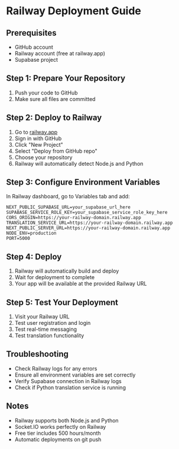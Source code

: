 # Railway Deployment Guide

## Prerequisites
- GitHub account
- Railway account (free at railway.app)
- Supabase project

## Step 1: Prepare Your Repository
1. Push your code to GitHub
2. Make sure all files are committed

## Step 2: Deploy to Railway
1. Go to [railway.app](https://railway.app)
2. Sign in with GitHub
3. Click "New Project"
4. Select "Deploy from GitHub repo"
5. Choose your repository
6. Railway will automatically detect Node.js and Python

## Step 3: Configure Environment Variables
In Railway dashboard, go to Variables tab and add:

```
NEXT_PUBLIC_SUPABASE_URL=your_supabase_url_here
SUPABASE_SERVICE_ROLE_KEY=your_supabase_service_role_key_here
CORS_ORIGIN=https://your-railway-domain.railway.app
TRANSLATION_SERVICE_URL=https://your-railway-domain.railway.app
NEXT_PUBLIC_SERVER_URL=https://your-railway-domain.railway.app
NODE_ENV=production
PORT=5000
```

## Step 4: Deploy
1. Railway will automatically build and deploy
2. Wait for deployment to complete
3. Your app will be available at the provided Railway URL

## Step 5: Test Your Deployment
1. Visit your Railway URL
2. Test user registration and login
3. Test real-time messaging
4. Test translation functionality

## Troubleshooting
- Check Railway logs for any errors
- Ensure all environment variables are set correctly
- Verify Supabase connection in Railway logs
- Check if Python translation service is running

## Notes
- Railway supports both Node.js and Python
- Socket.IO works perfectly on Railway
- Free tier includes 500 hours/month
- Automatic deployments on git push
